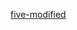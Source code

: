 [five-modified](https://user-images.githubusercontent.com/91774067/206697796-4b7e6727-a467-4925-a559-bf80c580fad8.png)
